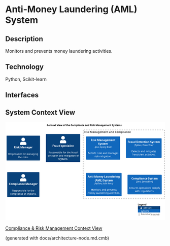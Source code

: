 # Anti-Money Laundering (AML) System
## Description
Monitors and prevents money laundering activities.

## Technology
Python, Scikit-learn


## Interfaces

## System Context View
![Context View of the Compliance and Risk Management Systems](../../mybank/compliance/context-view.png)

[Compliance & Risk Management Context View](../../mybank/compliance/context-view.md)


(generated with docs/architecture-node.md.cmb)
